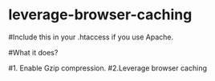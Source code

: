 # leverage-browser-caching

#Include this in your .htaccess if you use Apache.

#What it does?

#1. Enable Gzip compression.
#2.Leverage browser caching
